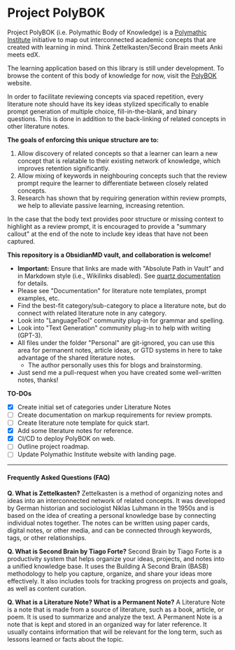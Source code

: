 # Project PolyBOK

Project PolyBOK (i.e. Polymathic Body of Knowledge) is a [Polymathic Institute](http://polymathic.institute/) initiative to map out interconnected academic concepts that are created with learning in mind. Think Zettelkasten/Second Brain meets Anki meets edX.

The learning application based on this library is still under development. To browse the content of this body of knowledge for now, visit the [PolyBOK](http://library.polymathic.institute/) website.

In order to facilitate reviewing concepts via spaced repetition, every literature note should have its key ideas stylized specifically to enable prompt generation of multiple choice, fill-in-the-blank, and binary questions. This is done in addition to the back-linking of related concepts in other literature notes.

**The goals of enforcing this unique structure are to:**
1. Allow discovery of related concepts so that a learner can learn a new concept that is relatable to their existing network of knowledge, which improves retention significantly.
2. Allow mixing of keywords in neighbouring concepts such that the review prompt require the learner to differentiate between closely related concepts.
3. Research has shown that by requiring generation within review prompts, we help to alleviate passive learning, increasing retention.

In the case that the body text provides poor structure or missing context to highlight as a review prompt, it is encouraged to provide a "summary callout" at the end of the note to include key ideas that have not been captured. 

**This repository is a ObsidianMD vault, and collaboration is welcome!**
- **Important:** Ensure that links are made with "Absolute Path in Vault" and in Markdown style (i.e., Wikilinks disabled). See [quartz documentation](https://quartz.jzhao.xyz/notes/obsidian/) for details.
- Please see "Documentation" for literature note templates, prompt examples, etc.
- Find the best-fit category/sub-category to place a literature note, but do connect with related literature note in any category.
- Look into "LanguageTool" community plug-in for grammar and spelling.
- Look into "Text Generation" community plug-in to help with writing (GPT-3).
- All files under the folder "Personal" are git-ignored, you can use this area for permanent notes, article ideas, or GTD systems in here to take advantage of the shared literature notes.
	- The author personally uses this for blogs and brainstorming.
- Just send me a pull-request when you have created some well-written notes, thanks!

**TO-DOs**
- [x] Create initial set of categories under Literature Notes
- [ ] Create documentation on markup requirements for review prompts.
- [ ] Create literature note template for quick start.
- [x] Add some literature notes for reference.
- [x] CI/CD to deploy PolyBOK on web.
- [ ] Outline project roadmap.
- [ ] Update Polymathic Institute website with landing page.

---
#### Frequently Asked Questions (FAQ)

**Q. What is Zettelkasten?**
Zettelkasten is a method of organizing notes and ideas into an interconnected network of related concepts. It was developed by German historian and sociologist Niklas Luhmann in the 1950s and is based on the idea of creating a personal knowledge base by connecting individual notes together. The notes can be written using paper cards, digital notes, or other media, and can be connected through keywords, tags, or other relationships.

**Q. What is Second Brain by Tiago Forte?**
Second Brain by Tiago Forte is a productivity system that helps organize your ideas, projects, and notes into a unified knowledge base. It uses the Building A Second Brain (BASB) methodology to help you capture, organize, and share your ideas more effectively. It also includes tools for tracking progress on projects and goals, as well as content curation.

**Q. What is a Literature Note? What is a Permanent Note?**
A Literature Note is a note that is made from a source of literature, such as a book, article, or poem. It is used to summarize and analyze the text. A Permanent Note is a note that is kept and stored in an organized way for later reference. It usually contains information that will be relevant for the long term, such as lessons learned or facts about the topic.

